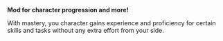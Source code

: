 **Mod for character progression and more!**

With mastery, you character gains experience and proficiency for certain skills and tasks without any extra effort from your side. 

